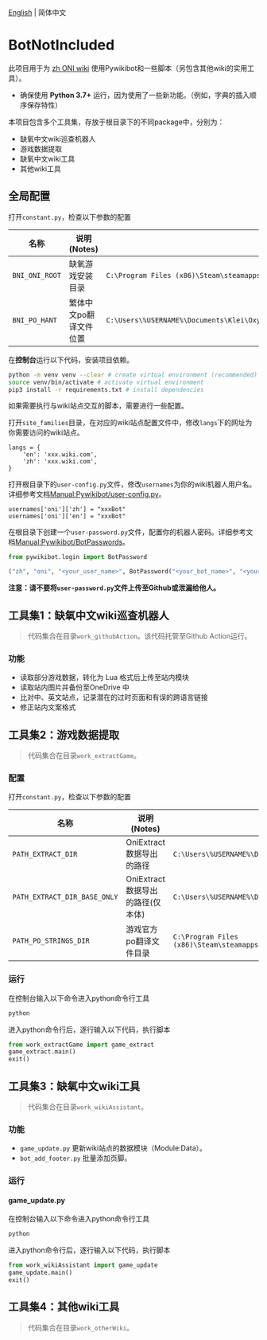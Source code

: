 [English](README.md) | 简体中文

# BotNotIncluded

此项目用于为 [zh ONI wiki](https://oxygennotincluded.wiki.gg/zh) 使用Pywikibot和一些脚本（另包含其他wiki的实用工具）。

- 确保使用 **Python 3.7+** 运行，因为使用了一些新功能。（例如，字典的插入顺序保存特性）

本项目包含多个工具集，存放于根目录下的不同package中，分别为：

- 缺氧中文wiki巡查机器人
- 游戏数据提取
- 缺氧中文wiki工具
- 其他wiki工具

## 全局配置

打开`constant.py`，检查以下参数的配置

| 名称           | 说明 (Notes)           | 默认值                                                       |
| -------------- | ---------------------- | ------------------------------------------------------------ |
| `BNI_ONI_ROOT` | 缺氧游戏安装目录       | `C:\Program Files (x86)\Steam\steamapps\common\OxygenNotIncluded` |
| `BNI_PO_HANT`  | 繁体中文po翻译文件位置 | `C:\Users\%USERNAME%\Documents\Klei\OxygenNotIncluded\mods\Steam\2906930548\strings.po` |

在**控制台**运行以下代码，安装项目依赖。

```sh
python -m venv venv --clear # create virtual environment (recommended)
source venv/bin/activate # activate virtual environment
pip3 install -r requirements.txt # install dependencies
```

如果需要执行与wiki站点交互的脚本，需要进行一些配置。

打开`site_families`目录，在对应的wiki站点配置文件中，修改`langs`下的网址为你需要访问的wiki站点。

```
langs = {
    'en': 'xxx.wiki.com',
    'zh': 'xxx.wiki.com',
}
```

打开根目录下的`user-config.py`文件，修改`usernames`为你的wiki机器人用户名。详细参考文档[Manual:Pywikibot/user-config.py](https://www.mediawiki.org/wiki/Manual:Pywikibot/user-config.py)。

```
usernames['oni']['zh'] = "xxxBot"
usernames['oni']['en'] = "xxxBot"
```

在根目录下创建一个`user-password.py`文件，配置你的机器人密码。详细参考文档[Manual:Pywikibot/BotPasswords](https://www.mediawiki.org/wiki/Manual:Pywikibot/BotPasswords)。

```python
from pywikibot.login import BotPassword

("zh", "oni", "<your_user_name>", BotPassword("<your_bot_name>", "<your_bot_password>"))
```

**注意：请不要将`user-password.py`文件上传至Github或泄漏给他人。**



## 工具集1：缺氧中文wiki巡查机器人

> 代码集合在目录`work_githubAction`。该代码托管至Github Action运行。

### 功能

- 读取部分游戏数据，转化为 Lua 格式后上传至站内模块
- 读取站内图片并备份至OneDrive 中
- 比对中、英文站点，记录潜在的过时页面和有误的跨语言链接
- 修正站内文案格式



## 工具集2：游戏数据提取

> 代码集合在目录`work_extractGame`。

### 配置

打开`constant.py`，检查以下参数的配置

| 名称                         | 说明 (Notes)                     | 默认值                                                       |
| ---------------------------- | -------------------------------- | ------------------------------------------------------------ |
| `PATH_EXTRACT_DIR`           | OniExtract数据导出的路径         | `C:\Users\%USERNAME%\Documents\Klei\OxygenNotIncluded\export\database\` |
| `PATH_EXTRACT_DIR_BASE_ONLY` | OniExtract数据导出的路径(仅本体) | `C:\Users\%USERNAME%\Documents\Klei\OxygenNotIncluded\export\database_base\` |
| `PATH_PO_STRINGS_DIR`        | 游戏官方po翻译文件目录           | `C:\Program Files (x86)\Steam\steamapps\common\OxygenNotIncluded\OxygenNotIncluded_Data\StreamingAssets\strings\` |

### 运行

在控制台输入以下命令进入python命令行工具

```sh
python
```

进入python命令行后，逐行输入以下代码，执行脚本

```python
from work_extractGame import game_extract
game_extract.main()
exit()
```



## 工具集3：缺氧中文wiki工具

> 代码集合在目录`work_wikiAssistant`。

### 功能

- `game_update.py` 更新wiki站点的数据模块（Module:Data）。
- `bot_add_footer.py` 批量添加页脚。

### 运行

#### game_update.py

在控制台输入以下命令进入python命令行工具

```sh
python
```

进入python命令行后，逐行输入以下代码，执行脚本

```python
from work_wikiAssistant import game_update
game_update.main()
exit()
```



## 工具集4：其他wiki工具

> 代码集合在目录`work_otherWiki`。
